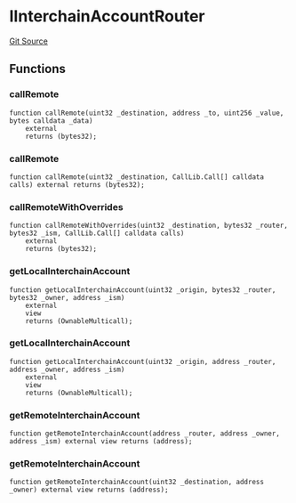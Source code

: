 # IInterchainAccountRouter
[Git Source](https://github.com/hyperlane-xyz/hyperlane-monorepo/blob/60f321f452052881dce4e22999022e11fc117456/contracts/interfaces/middleware/IInterchainAccountRouter.sol)


## Functions
### callRemote


```solidity
function callRemote(uint32 _destination, address _to, uint256 _value, bytes calldata _data)
    external
    returns (bytes32);
```

### callRemote


```solidity
function callRemote(uint32 _destination, CallLib.Call[] calldata calls) external returns (bytes32);
```

### callRemoteWithOverrides


```solidity
function callRemoteWithOverrides(uint32 _destination, bytes32 _router, bytes32 _ism, CallLib.Call[] calldata calls)
    external
    returns (bytes32);
```

### getLocalInterchainAccount


```solidity
function getLocalInterchainAccount(uint32 _origin, bytes32 _router, bytes32 _owner, address _ism)
    external
    view
    returns (OwnableMulticall);
```

### getLocalInterchainAccount


```solidity
function getLocalInterchainAccount(uint32 _origin, address _router, address _owner, address _ism)
    external
    view
    returns (OwnableMulticall);
```

### getRemoteInterchainAccount


```solidity
function getRemoteInterchainAccount(address _router, address _owner, address _ism) external view returns (address);
```

### getRemoteInterchainAccount


```solidity
function getRemoteInterchainAccount(uint32 _destination, address _owner) external view returns (address);
```

